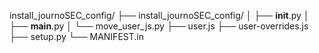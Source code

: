 install_journoSEC_config/
├── install_journoSEC_config/
│   ├── __init__.py
│   ├── __main__.py
│   └── move_user_js.py
├── user.js
├── user-overrides.js
├── setup.py
└── MANIFEST.in
